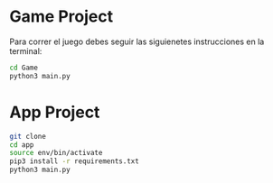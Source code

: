 # Game Project

Para correr el juego debes seguir las siguienetes instrucciones en la terminal:

```sh
cd Game
python3 main.py
```

# App Project

```sh
git clone 
cd app
source env/bin/activate
pip3 install -r requirements.txt
python3 main.py
```
